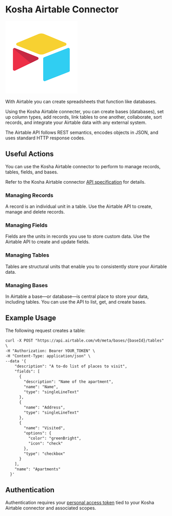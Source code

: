 # Kosha Airtable Connector

![airtable](images/test.png)

With Airtable you can create spreadsheets that function like databases. 

Using the Kosha Airtable connecter, you can create bases (databases), set up column types, add records, link tables to one another, collaborate, sort records, and integrate your Airtable data with any external system.

The Airtable API follows REST semantics, encodes objects in JSON, and uses standard HTTP response codes.

## Useful Actions 

You can use the Kosha Airtable connector to perform to manage records, tables, fields, and bases.

Refer to the Kosha Airtable connector [API specification](openapi.json) for details.

### Managing Records

A record is an individual unit in a table. Use the Airtable API to create, manage and delete records.

### Managing Fields

Fields are the units in records you use to store custom data. Use the Airtable API to create and update fields.

### Managing Tables

Tables are structural units that enable you to consistently store your Airtable data. 

### Managing Bases

In Airtable a base—or database—is central place to store your data, including tables. You can use the API to list, get, and create bases. 

## Example Usage

The following request creates a table:

```
curl -X POST "https://api.airtable.com/v0/meta/bases/{baseId}/tables" \
-H "Authorization: Bearer YOUR_TOKEN" \
-H "Content-Type: application/json" \
--data '{
    "description": "A to-do list of places to visit",
    "fields": [
      {
        "description": "Name of the apartment",
        "name": "Name",
        "type": "singleLineText"
      },
      {
        "name": "Address",
        "type": "singleLineText"
      },
      {
        "name": "Visited",
        "options": {
          "color": "greenBright",
          "icon": "check"
        },
        "type": "checkbox"
      }
    ],
    "name": "Apartments"
  }'
  ```

## Authentication

Authentication requires your [personal access token](https://airtable.com/developers/web/guides/personal-access-tokens) tied to your Kosha Airtable connector and associated scopes.
